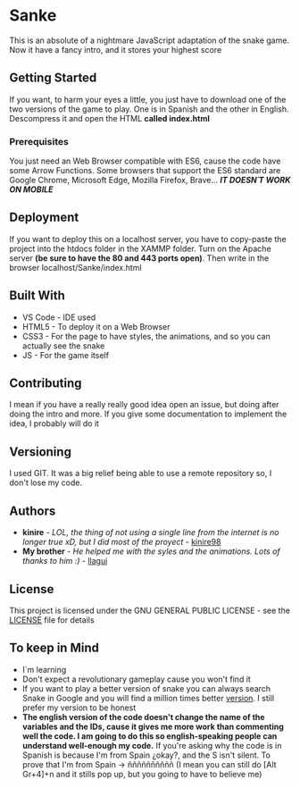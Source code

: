 # Sanke

This is an absolute of a nightmare JavaScript adaptation of the snake game. Now it have a fancy intro, and it stores your highest score

## Getting Started

If you want, to harm your eyes a little, you just have to download one of the two versions of the game to play. One is in Spanish and the other in English. Descompress it and open the HTML **called index.html**

### Prerequisites

You just need an Web Browser compatible with ES6, cause the code have some Arrow Functions. Some browsers that support the ES6 standard are Google Chrome, Microsoft Edge, Mozilla Firefox, Brave... ***IT DOESN´T WORK ON MOBILE***

## Deployment

If you want to deploy this on a localhost server, you have to copy-paste the project into the htdocs folder in the XAMMP folder. Turn on the Apache server **(be sure to have the 80 and 443 ports open)**. Then write in the browser localhost/Sanke/index.html

## Built With

* VS Code - IDE used
* HTML5 - To deploy it on a Web Browser
* CSS3 - For the page to have styles, the animations, and so you can actually see the snake
* JS - For the game itself

## Contributing

I mean if you have a really really good idea open an issue, but doing after doing the intro and more. If you give some documentation to implement the idea, I probably will do it

## Versioning

I used GIT. It was a big relief being able to use a remote repository so, I don't lose my code.

## Authors

* **kinire** - *LOL, the thing of not using a single line from the internet is no longer true xD, but I did most of the proyect* - [kinire98](https://github.com/kinire98)
* **My brother** - *He helped me with the syles and the animations. Lots of thanks to him  :)* - [llagui](https://github.com/llagui)


## License

This project is licensed under the GNU GENERAL PUBLIC LICENSE  - see the [LICENSE](LICENSE.md) file for details

## To keep in Mind

* I`m learning
* Don't expect a revolutionary gameplay cause you won't find it
* If you want to play a better version of snake you can always search Snake in Google and you will find a million times better [version](https://www.google.com/search?q=snake). I still prefer my version to be honest
* __The english version of the code doesn't change the name of the variables and the IDs, cause it gives me more work than commenting well the code. I am going to do this so english-speaking people can understand well-enough my code.__ If you're asking why the code is in Spanish is because I'm from Spain ¿okay?, and the S isn't silent. To prove that I'm from Spain -> ññññññññññ (I mean you can still do [Alt Gr+4]+n and it stills pop up, but you going to have to believe me)
